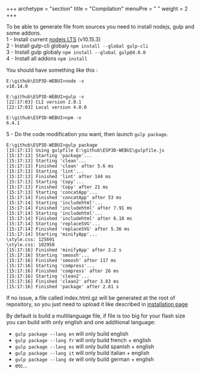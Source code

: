 +++
archetype = "section"
title = "Compilation"
menuPre = "<i class='fas fa-code'></i> "
weight = 2
+++

To be able to generate file from sources you need to install nodejs, gulp and some addons.    
1 - Install current [nodejs LTS](https://nodejs.org/en/download/)   (v10.15.3)    
2 - Install gulp-cli globaly `npm install --global gulp-cli`   
3 - Install gulp globaly `npm install --global gulp@4.0.0`   
4 - Install all addons `npm install`  

You should have something like this : 
```
E:\github\ESP3D-WEBUI>node -v
v10.14.0

E:\github\ESP3D-WEBUI>gulp -v
[22:17:03] CLI version 2.0.1
[22:17:03] Local version 4.0.0

E:\github\ESP3D-WEBUI>npm -v
6.4.1
```
5 - Do the code modification you want, then launch `gulp package`.   
```
E:\github\ESP3D-WEBUI>gulp package
[15:17:13] Using gulpfile E:\github\ESP3D-WEBUI\gulpfile.js
[15:17:13] Starting 'package'...
[15:17:13] Starting 'clean'...
[15:17:13] Finished 'clean' after 5.6 ms
[15:17:13] Starting 'lint'...
[15:17:13] Finished 'lint' after 144 ms
[15:17:13] Starting 'Copy'...
[15:17:13] Finished 'Copy' after 21 ms
[15:17:13] Starting 'concatApp'...
[15:17:14] Finished 'concatApp' after 53 ms
[15:17:14] Starting 'includehtml'...
[15:17:14] Finished 'includehtml' after 7.91 ms
[15:17:14] Starting 'includehtml'...
[15:17:14] Finished 'includehtml' after 6.18 ms
[15:17:14] Starting 'replaceSVG'...
[15:17:14] Finished 'replaceSVG' after 5.36 ms
[15:17:14] Starting 'minifyApp'...
\style.css: 125691
\style.css: 102958
[15:17:16] Finished 'minifyApp' after 2.2 s
[15:17:16] Starting 'smoosh'...
[15:17:16] Finished 'smoosh' after 117 ms
[15:17:16] Starting 'compress'...
[15:17:16] Finished 'compress' after 26 ms
[15:17:16] Starting 'clean2'...
[15:17:16] Finished 'clean2' after 3.83 ms
[15:17:16] Finished 'package' after 2.61 s
``` 
If no issue, a file called index.html.gz will be generated at the root of repository, so you just need to upload it like described in [installation page](/esp3d-webui/v2.x/installation)     

By default is build a multilanguage file, if file is too big for your flash size you can build with only english and one additional language:

* `gulp package --lang en` will only build english  
* `gulp package --lang fr` will only build french + english  
* `gulp package --lang es` will only build spanish + english  
* `gulp package --lang it` will only build italian + english  
* `gulp package --lang de` will only build german + english   
* etc...
